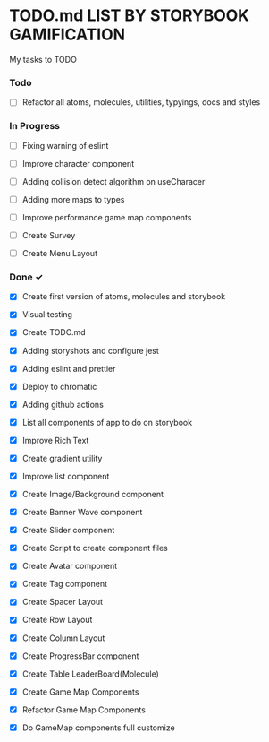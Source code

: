 # TODO.md LIST BY STORYBOOK GAMIFICATION

My tasks to TODO 

### Todo

- [ ] Refactor all atoms, molecules, utilities, typyings, docs and styles

### In Progress

- [ ] Fixing warning of eslint  

- [ ] Improve character component
- [ ] Adding collision detect algorithm on useCharacer
- [ ] Adding more maps to types
- [ ] Improve performance game map components

- [ ] Create Survey
- [ ] Create Menu Layout

### Done ✓

- [x] Create first version of atoms, molecules and storybook
- [x] Visual testing
- [x] Create TODO.md
- [x] Adding storyshots and configure jest
- [x] Adding eslint and prettier
- [x] Deploy to chromatic
- [x] Adding github actions
- [x] List all components of app to do on storybook

- [x] Improve Rich Text
- [x] Create gradient utility
- [x] Improve list component

- [x] Create Image/Background component
- [x] Create Banner Wave component
- [x] Create Slider component
- [x] Create Script to create component files
- [x] Create Avatar component
- [x] Create Tag component
- [x] Create Spacer Layout
- [x] Create Row Layout
- [x] Create Column Layout
- [x] Create ProgressBar component
- [x] Create Table LeaderBoard(Molecule)

- [x] Create Game Map Components
- [x] Refactor Game Map Components
- [x] Do GameMap components full customize
